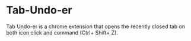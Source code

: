 # Tab-Undo-er

Tab Undo-er is a chrome extension that opens the recently closed tab on both icon click and command (Ctrl+ Shift+ Z).
